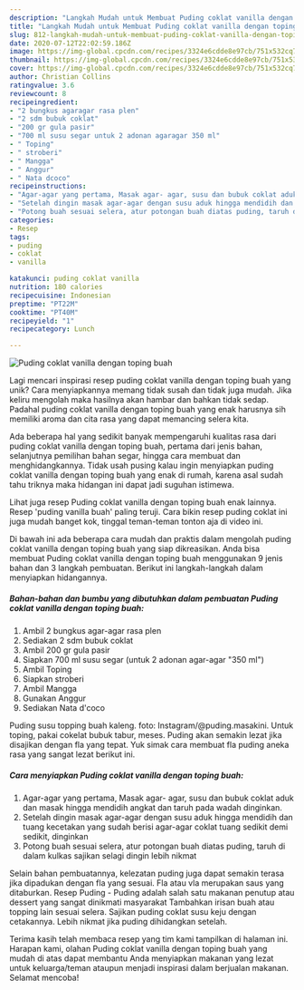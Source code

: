 ```yaml
---
description: "Langkah Mudah untuk Membuat Puding coklat vanilla dengan toping buah, Bikin Ngiler"
title: "Langkah Mudah untuk Membuat Puding coklat vanilla dengan toping buah, Bikin Ngiler"
slug: 812-langkah-mudah-untuk-membuat-puding-coklat-vanilla-dengan-toping-buah-bikin-ngiler
date: 2020-07-12T22:02:59.186Z
image: https://img-global.cpcdn.com/recipes/3324e6cdde8e97cb/751x532cq70/puding-coklat-vanilla-dengan-toping-buah-foto-resep-utama.jpg
thumbnail: https://img-global.cpcdn.com/recipes/3324e6cdde8e97cb/751x532cq70/puding-coklat-vanilla-dengan-toping-buah-foto-resep-utama.jpg
cover: https://img-global.cpcdn.com/recipes/3324e6cdde8e97cb/751x532cq70/puding-coklat-vanilla-dengan-toping-buah-foto-resep-utama.jpg
author: Christian Collins
ratingvalue: 3.6
reviewcount: 8
recipeingredient:
- "2 bungkus agaragar rasa plen"
- "2 sdm bubuk coklat"
- "200 gr gula pasir"
- "700 ml susu segar untuk 2 adonan agaragar 350 ml"
- " Toping"
- " stroberi"
- " Mangga"
- " Anggur"
- " Nata dcoco"
recipeinstructions:
- "Agar-agar yang pertama, Masak agar- agar, susu dan bubuk coklat aduk dan masak hingga mendidih angkat dan taruh pada wadah dinginkan."
- "Setelah dingin masak agar-agar dengan susu aduk hingga mendidih dan tuang kecetakan yang sudah berisi agar-agar coklat tuang sedikit demi sedikit, dinginkan"
- "Potong buah sesuai selera, atur potongan buah diatas puding, taruh di dalam kulkas sajikan selagi dingin lebih nikmat"
categories:
- Resep
tags:
- puding
- coklat
- vanilla

katakunci: puding coklat vanilla 
nutrition: 180 calories
recipecuisine: Indonesian
preptime: "PT22M"
cooktime: "PT40M"
recipeyield: "1"
recipecategory: Lunch

---
```



![Puding coklat vanilla dengan toping buah](https://img-global.cpcdn.com/recipes/3324e6cdde8e97cb/751x532cq70/puding-coklat-vanilla-dengan-toping-buah-foto-resep-utama.jpg)

Lagi mencari inspirasi resep puding coklat vanilla dengan toping buah yang unik? Cara menyiapkannya memang tidak susah dan tidak juga mudah. Jika keliru mengolah maka hasilnya akan hambar dan bahkan tidak sedap. Padahal puding coklat vanilla dengan toping buah yang enak harusnya sih memiliki aroma dan cita rasa yang dapat memancing selera kita.

Ada beberapa hal yang sedikit banyak mempengaruhi kualitas rasa dari puding coklat vanilla dengan toping buah, pertama dari jenis bahan, selanjutnya pemilihan bahan segar, hingga cara membuat dan menghidangkannya. Tidak usah pusing kalau ingin menyiapkan puding coklat vanilla dengan toping buah yang enak di rumah, karena asal sudah tahu triknya maka hidangan ini dapat jadi suguhan istimewa.

Lihat juga resep Puding coklat vanilla dengan toping buah enak lainnya. Resep &#39;puding vanilla buah&#39; paling teruji. Cara bikin resep puding coklat ini juga mudah banget kok, tinggal teman-teman tonton aja di video ini.


Di bawah ini ada beberapa cara mudah dan praktis dalam mengolah puding coklat vanilla dengan toping buah yang siap dikreasikan. Anda bisa membuat Puding coklat vanilla dengan toping buah menggunakan 9 jenis bahan dan 3 langkah pembuatan. Berikut ini langkah-langkah dalam menyiapkan hidangannya.

<!--inarticleads1-->

##### Bahan-bahan dan bumbu yang dibutuhkan dalam pembuatan Puding coklat vanilla dengan toping buah:

1. Ambil 2 bungkus agar-agar rasa plen
1. Sediakan 2 sdm bubuk coklat
1. Ambil 200 gr gula pasir
1. Siapkan 700 ml susu segar (untuk 2 adonan agar-agar &#34;350 ml&#34;)
1. Ambil  Toping
1. Siapkan  stroberi
1. Ambil  Mangga
1. Gunakan  Anggur
1. Sediakan  Nata d&#39;coco


Puding susu topping buah kaleng. foto: Instagram/@puding.masakini. Untuk toping, pakai cokelat bubuk tabur, meses. Puding akan semakin lezat jika disajikan dengan fla yang tepat. Yuk simak cara membuat fla puding aneka rasa yang sangat lezat berikut ini. 

<!--inarticleads2-->

##### Cara menyiapkan Puding coklat vanilla dengan toping buah:

1. Agar-agar yang pertama, Masak agar- agar, susu dan bubuk coklat aduk dan masak hingga mendidih angkat dan taruh pada wadah dinginkan.
1. Setelah dingin masak agar-agar dengan susu aduk hingga mendidih dan tuang kecetakan yang sudah berisi agar-agar coklat tuang sedikit demi sedikit, dinginkan
1. Potong buah sesuai selera, atur potongan buah diatas puding, taruh di dalam kulkas sajikan selagi dingin lebih nikmat


Selain bahan pembuatannya, kelezatan puding juga dapat semakin terasa jika dipadukan dengan fla yang sesuai. Fla atau vla merupakan saus yang ditaburkan. Resep Puding - Puding adalah salah satu makanan penutup atau dessert yang sangat dinikmati masyarakat Tambahkan irisan buah atau topping lain sesuai selera. Sajikan puding coklat susu keju dengan cetakannya. Lebih nikmat jika puding dihidangkan setelah. 

Terima kasih telah membaca resep yang tim kami tampilkan di halaman ini. Harapan kami, olahan Puding coklat vanilla dengan toping buah yang mudah di atas dapat membantu Anda menyiapkan makanan yang lezat untuk keluarga/teman ataupun menjadi inspirasi dalam berjualan makanan. Selamat mencoba!
